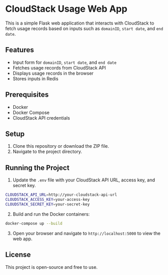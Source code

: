# CloudStack Usage Web App

This is a simple Flask web application that interacts with CloudStack to fetch usage records based on inputs such as `domainID`, `start date`, and `end date`.

## Features

- Input form for `domainID`, `start date`, and `end date`
- Fetches usage records from CloudStack API
- Displays usage records in the browser
- Stores inputs in Redis

## Prerequisites

- Docker
- Docker Compose
- CloudStack API credentials

## Setup

1. Clone this repository or download the ZIP file.
2. Navigate to the project directory.

## Running the Project

1. Update the `.env` file with your CloudStack API URL, access key, and secret key.

```bash
CLOUDSTACK_API_URL=http://your-cloudstack-api-url
CLOUDSTACK_ACCESS_KEY=your-access-key
CLOUDSTACK_SECRET_KEY=your-secret-key
```

2. Build and run the Docker containers:

```bash
docker-compose up --build
```

3. Open your browser and navigate to `http://localhost:5000` to view the web app.

## License

This project is open-source and free to use.
